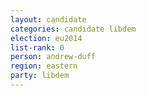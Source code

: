 ```yaml
---
layout: candidate
categories: candidate libdem
election: eu2014
list-rank: 0
person: andrew-duff
region: eastern
party: libdem
---
```

